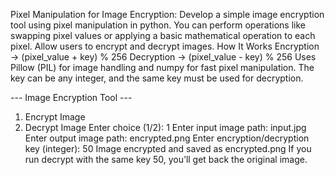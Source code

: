 Pixel Manipulation for Image Encryption: Develop a simple image encryption tool using pixel manipulation in python. You can perform operations like swapping pixel values or applying a basic mathematical operation to each pixel. Allow users to encrypt and decrypt images.
How It Works
Encryption → (pixel_value + key) % 256
Decryption → (pixel_value - key) % 256
Uses Pillow (PIL) for image handling and numpy for fast pixel manipulation.
The key can be any integer, and the same key must be used for decryption.

--- Image Encryption Tool ---
1. Encrypt Image
2. Decrypt Image
Enter choice (1/2): 1
Enter input image path: input.jpg
Enter output image path: encrypted.png
Enter encryption/decryption key (integer): 50
Image encrypted and saved as encrypted.png
If you run decrypt with the same key 50, you’ll get back the original image.
